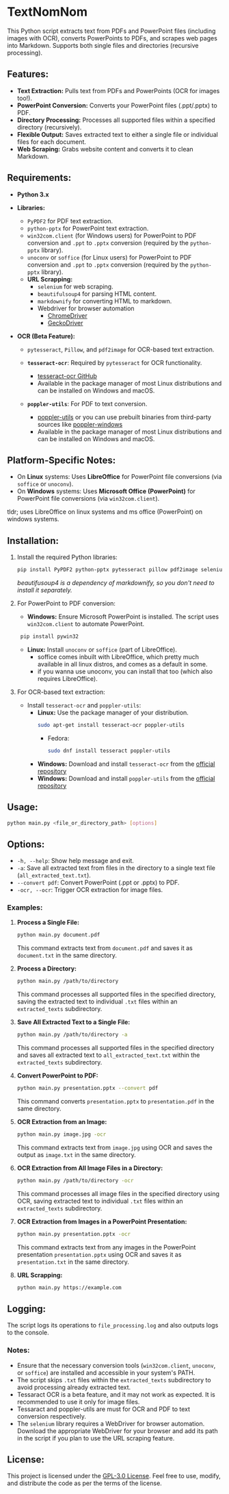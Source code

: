 # TextNomNom

This Python script extracts text from PDFs and PowerPoint files (including images with OCR), converts PowerPoints to PDFs, and scrapes web pages into Markdown. Supports both single files and directories (recursive processing).

## Features:

- **Text Extraction:** Pulls text from PDFs and PowerPoints (OCR for images too!).
- **PowerPoint Conversion:** Converts your PowerPoint files (.ppt/.pptx) to PDF.
- **Directory Processing:** Processes all supported files within a specified directory (recursively).
- **Flexible Output:** Saves extracted text to either a single file or individual files for each document.
- **Web Scraping:** Grabs website content and converts it to clean Markdown.

## Requirements:

- **Python 3.x**
- **Libraries:**
  - `PyPDF2` for PDF text extraction.
  - `python-pptx` for PowerPoint text extraction.
  - `win32com.client` (for Windows users) for PowerPoint to PDF conversion and `.ppt` to `.pptx` conversion (required by the `python-pptx` library).
  - `unoconv` or `soffice` (for Linux users) for PowerPoint to PDF conversion and `.ppt` to `.pptx` conversion (required by the `python-pptx` library).
  - **URL Scrapping:**
    - `selenium` for web scraping.
    - `beautifulsoup4` for parsing HTML content.
    - `markdownify` for converting HTML to markdown.
    - Webdriver for browser automation
      - [ChromeDriver](https://developer.chrome.com/docs/chromedriver/)
      - [GeckoDriver](https://github.com/mozilla/geckodriver/tree/release)

- **OCR (Beta Feature):**
  - `pytesseract`, `Pillow`, and `pdf2image` for OCR-based text extraction.

  - **`tesseract-ocr`**: Required by `pytesseract` for OCR functionality.
    - [tesseract-ocr GitHub](https://github.com/tesseract-ocr/tesseract)
    - Available in the package manager of most Linux distributions and can be installed on Windows and macOS.

  - **`poppler-utils`**: For PDF to text conversion.
    - [poppler-utils](https://poppler.freedesktop.org/) or you can use prebuilt binaries from third-party sources like [poppler-windows](https://github.com/oschwartz10612/poppler-windows/releases)
    - Available in the package manager of most Linux distributions and can be installed on Windows and macOS.

## Platform-Specific Notes:

- On **Linux** systems: Uses **LibreOffice** for PowerPoint file conversions (via `soffice` or `unoconv`).
- On **Windows** systems: Uses **Microsoft Office (PowerPoint)** for PowerPoint file conversions (via `win32com.client`).

tldr; uses LibreOffice on linux systems and ms office (PowerPoint) on windows systems.

## Installation:

1. Install the required Python libraries:
   ```bash
   pip install PyPDF2 python-pptx pytesseract pillow pdf2image selenium markdownify
   ```
   _beautifusoup4 is a dependency of markdownify, so you don't need to install it separately._

2. For PowerPoint to PDF conversion:
   - **Windows:** Ensure Microsoft PowerPoint is installed. The script uses `win32com.client` to automate PowerPoint.
   ```bash
    pip install pywin32
    ```
   - **Linux:** Install `unoconv` or `soffice` (part of LibreOffice).
      - soffice comes inbuilt with LibreOffice, which pretty much available in all linux distros, and comes as a default in some.
      - if you wanna use unoconv, you can install that too (which also requires LibreOffice).

3. For OCR-based text extraction:
    - Install `tesseract-ocr` and `poppler-utils`:
      - **Linux:** Use the package manager of your distribution.
        ```bash
        sudo apt-get install tesseract-ocr poppler-utils
        ```
          - Fedora:
              ```bash
              sudo dnf install tesseract poppler-utils
              ```
      - **Windows:** Download and install `tesseract-ocr` from the [official repository](https://github.com/tesseract-ocr/tesseract)
      - **Windows:** Download and install `poppler-utils` from the [official repository](https://poppler.freedesktop.org/)

## Usage:

```bash
python main.py <file_or_directory_path> [options]
```

## Options:

- `-h, --help`: Show help message and exit.
- `-a`: Save all extracted text from files in the directory to a single text file (`all_extracted_text.txt`).
- `--convert pdf`: Convert PowerPoint (.ppt or .pptx) to PDF.
- `-ocr, --ocr`: Trigger OCR extraction for image files.

### Examples:

1. **Process a Single File:**
   ```bash
   python main.py document.pdf
   ```
   This command extracts text from `document.pdf` and saves it as `document.txt` in the same directory.

2. **Process a Directory:**
   ```bash
   python main.py /path/to/directory
   ```
   This command processes all supported files in the specified directory, saving the extracted text to individual `.txt` files within an `extracted_texts` subdirectory.

3. **Save All Extracted Text to a Single File:**
   ```bash
   python main.py /path/to/directory -a
   ```
   This command processes all supported files in the specified directory and saves all extracted text to `all_extracted_text.txt` within the `extracted_texts` subdirectory.

4. **Convert PowerPoint to PDF:**
   ```bash
   python main.py presentation.pptx --convert pdf
   ```
   This command converts `presentation.pptx` to `presentation.pdf` in the same directory.

5. **OCR Extraction from an Image:**
   ```bash
   python main.py image.jpg -ocr
   ```
   This command extracts text from `image.jpg` using OCR and saves the output as `image.txt` in the same directory.

6. **OCR Extraction from All Image Files in a Directory:**
   ```bash
   python main.py /path/to/directory -ocr
   ```
   This command processes all image files in the specified directory using OCR, saving extracted text to individual `.txt` files within an `extracted_texts` subdirectory.

7. **OCR Extraction from Images in a PowerPoint Presentation:**
   ```bash
   python main.py presentation.pptx -ocr
   ```
   This command extracts text from any images in the PowerPoint presentation `presentation.pptx` using OCR and saves it as `presentation.txt` in the same directory.

8. **URL Scrapping:**
   ```bash
   python main.py https://example.com
   ```

## Logging:

The script logs its operations to `file_processing.log` and also outputs logs to the console.

### Notes:

- Ensure that the necessary conversion tools (`win32com.client`, `unoconv`, or `soffice`) are installed and accessible in your system's PATH.
- The script skips `.txt` files within the `extracted_texts` subdirectory to avoid processing already extracted text.
- Tessaract OCR is a beta feature, and it may not work as expected. It is recommended to use it only for image files.
- Tessaract and poppler-utils are must for OCR and PDF to text conversion respectively.
- The `selenium` library requires a WebDriver for browser automation. Download the appropriate WebDriver for your browser and add its path in the script if you plan to use the URL scraping feature.

## License:

This project is licensed under the [GPL-3.0 License](LICENSE). Feel free to use, modify, and distribute the code as per the terms of the license.
